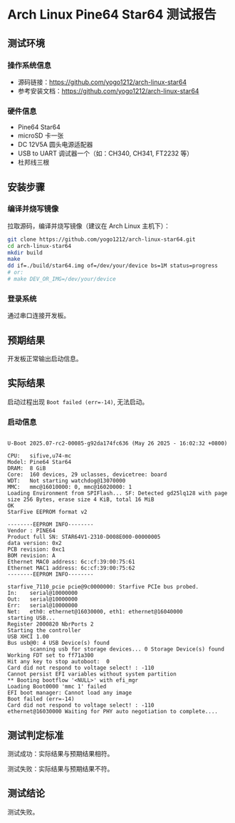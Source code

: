 # Arch Linux Pine64 Star64 测试报告

## 测试环境

### 操作系统信息

- 源码链接：https://github.com/yogo1212/arch-linux-star64
- 参考安装文档：https://github.com/yogo1212/arch-linux-star64

### 硬件信息

- Pine64 Star64
- microSD 卡一张
- DC 12V5A 圆头电源适配器
- USB to UART 调试器一个（如：CH340, CH341, FT2232 等）
- 杜邦线三根

## 安装步骤

### 编译并烧写镜像

拉取源码，编译并烧写镜像（建议在 Arch Linux 主机下）：
```bash
git clone https://github.com/yogo1212/arch-linux-star64.git
cd arch-linux-star64
mkdir build
make
dd if=./build/star64.img of=/dev/your/device bs=1M status=progress
# or:
# make DEV_OR_IMG=/dev/your/device
```

### 登录系统

通过串口连接开发板。

## 预期结果

开发板正常输出启动信息。

## 实际结果

启动过程出现 `Boot failed (err=-14)`, 无法启动。

### 启动信息

```log

U-Boot 2025.07-rc2-00085-g92da174fc636 (May 26 2025 - 16:02:32 +0800)

CPU:   sifive,u74-mc
Model: Pine64 Star64
DRAM:  8 GiB
Core:  160 devices, 29 uclasses, devicetree: board
WDT:   Not starting watchdog@13070000
MMC:   mmc@16010000: 0, mmc@16020000: 1
Loading Environment from SPIFlash... SF: Detected gd25lq128 with page size 256 Bytes, erase size 4 KiB, total 16 MiB
OK
StarFive EEPROM format v2

--------EEPROM INFO--------
Vendor : PINE64
Product full SN: STAR64V1-2310-D008E000-00000005
data version: 0x2
PCB revision: 0xc1
BOM revision: A
Ethernet MAC0 address: 6c:cf:39:00:75:61
Ethernet MAC1 address: 6c:cf:39:00:75:62
--------EEPROM INFO--------

starfive_7110_pcie pcie@9c0000000: Starfive PCIe bus probed.
In:    serial@10000000
Out:   serial@10000000
Err:   serial@10000000
Net:   eth0: ethernet@16030000, eth1: ethernet@16040000
starting USB...
Register 2000820 NbrPorts 2
Starting the controller
USB XHCI 1.00
Bus usb@0: 4 USB Device(s) found
       scanning usb for storage devices... 0 Storage Device(s) found
Working FDT set to ff71a300
Hit any key to stop autoboot:  0
Card did not respond to voltage select! : -110
Cannot persist EFI variables without system partition
** Booting bootflow '<NULL>' with efi_mgr
Loading Boot0000 'mmc 1' failed
EFI boot manager: Cannot load any image
Boot failed (err=-14)
Card did not respond to voltage select! : -110
ethernet@16030000 Waiting for PHY auto negotiation to complete....
```

## 测试判定标准

测试成功：实际结果与预期结果相符。

测试失败：实际结果与预期结果不符。

## 测试结论

测试失败。